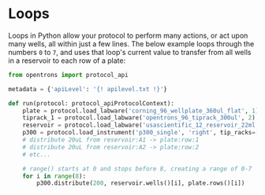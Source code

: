 # Loops

Loops in Python allow your protocol to perform many actions, or act upon
many wells, all within just a few lines. The below example loops through
the numbers `0` to `7`, and uses that loop's current value to transfer
from all wells in a reservoir to each row of a plate:

```python
from opentrons import protocol_api

metadata = {'apiLevel': '{! apilevel.txt !}'}

def run(protocol: protocol_apiProtocolContext):
    plate = protocol.load_labware('corning_96_wellplate_360ul_flat', 1)
    tiprack_1 = protocol.load_labware('opentrons_96_tiprack_300ul', 2)
    reservoir = protocol.load_labware('usascientific_12_reservoir_22ml', 4)
    p300 = protocol.load_instrument('p300_single', 'right', tip_racks=[tiprack_1])
    # distribute 20uL from reservoir:A1 -> plate:row:1
    # distribute 20uL from reservoir:A2 -> plate:row:2
    # etc...

    # range() starts at 0 and stops before 8, creating a range of 0-7
    for i in range(8):
        p300.distribute(200, reservoir.wells()[i], plate.rows()[i])
```